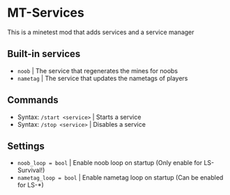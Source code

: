 # MT-Services
This is a minetest mod that adds services and a service manager

## Built-in services
- `noob` | The service that regenerates the mines for noobs
- `nametag` | The service that updates the nametags of players

## Commands
- Syntax: `/start <service>` | Starts a service
- Syntax: `/stop <service>` | Disables a service

## Settings
- `noob_loop = bool` | Enable noob loop on startup (Only enable for LS-Survival!)
- `nametag_loop = bool` | Enable nametag loop on startup (Can be enabled for LS-\*)
